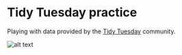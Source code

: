 # Tidy Tuesday practice

Playing with data provided by the [Tidy Tuesday](https://github.com/rfordatascience/tidytuesday) community.

![alt text](https://images.app.goo.gl/FW6gT7zHAfVMZrPE7 "Seinfeld")
